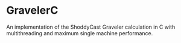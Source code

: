# GravelerC
An implementation of the ShoddyCast Graveler calculation in C with multithreading and maximum single machine performance.
